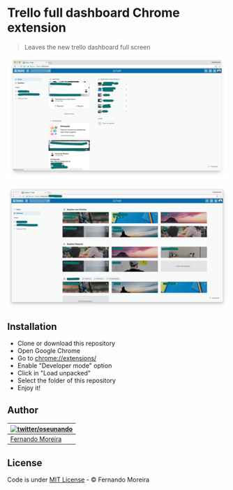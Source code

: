# Trello full dashboard Chrome extension

> Leaves the new trello dashboard full screen

![screenshot full dashboad 1](/screenshots/trello-dashboard-full-screen-1.png "screenshot full dashboad 1")

![screenshot full dashboad 2](/screenshots/trello-dashboard-full-screen-2.png "screenshot full dashboad 2")

## Installation

- Clone or download this repository
- Open Google Chrome
- Go to [chrome://extensions/](chrome://extensions/)
- Enable "Developer mode" option
- Click in "Load unpacked"
- Select the folder of this repository
- Enjoy it!


## Author

| [![twitter/oseunando](https://avatars6.githubusercontent.com/u/1318271?v=4&s=120)](http://twitter.com/oseunando "Follow @oseunando on Twitter") |
| ----------------------------------------------------------------------------------------------------------------------------------------------- |
| [Fernando Moreira](http://twitter.com/oseunando)                                                                                                |

## License

Code is under [MIT License](/LICENSE) - © Fernando Moreira

